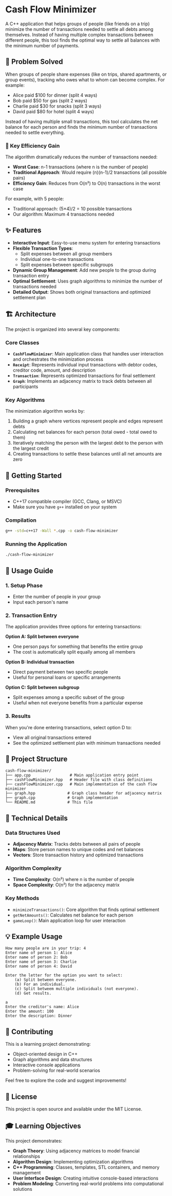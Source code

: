 # Cash Flow Minimizer

A C++ application that helps groups of people (like friends on a trip) minimize the number of transactions needed to settle all debts among themselves. Instead of having multiple complex transactions between different people, this tool finds the optimal way to settle all balances with the minimum number of payments.

## 🎯 Problem Solved

When groups of people share expenses (like on trips, shared apartments, or group events), tracking who owes what to whom can become complex. For example:
- Alice paid $100 for dinner (split 4 ways)
- Bob paid $50 for gas (split 2 ways) 
- Charlie paid $30 for snacks (split 3 ways)
- David paid $80 for hotel (split 4 ways)

Instead of having multiple small transactions, this tool calculates the net balance for each person and finds the minimum number of transactions needed to settle everything.

### 🚀 Key Efficiency Gain

The algorithm dramatically reduces the number of transactions needed:
- **Worst Case**: n-1 transactions (where n is the number of people)
- **Traditional Approach**: Would require (n)(n-1)/2 transactions (all possible pairs)
- **Efficiency Gain**: Reduces from O(n²) to O(n) transactions in the worst case

For example, with 5 people:
- Traditional approach: (5×4)/2 = 10 possible transactions
- Our algorithm: Maximum 4 transactions needed

## ✨ Features

- **Interactive Input**: Easy-to-use menu system for entering transactions
- **Flexible Transaction Types**:
  - Split expenses between all group members
  - Individual one-to-one transactions
  - Split expenses between specific subgroups
- **Dynamic Group Management**: Add new people to the group during transaction entry
- **Optimal Settlement**: Uses graph algorithms to minimize the number of transactions needed
- **Detailed Output**: Shows both original transactions and optimized settlement plan

## 🏗️ Architecture

The project is organized into several key components:

### Core Classes

- **`CashFlowMinimizer`**: Main application class that handles user interaction and orchestrates the minimization process
- **`Receipt`**: Represents individual input transactions with debtor codes, creditor code, amount, and description
- **`Transaction`**: Represents optimized transactions for final settlement
- **`Graph`**: Implements an adjacency matrix to track debts between all participants

### Key Algorithms

The minimization algorithm works by:
1. Building a graph where vertices represent people and edges represent debts
2. Calculating net balances for each person (total owed - total owed to them)
3. Iteratively matching the person with the largest debt to the person with the largest credit
4. Creating transactions to settle these balances until all net amounts are zero

## 🚀 Getting Started

### Prerequisites

- C++17 compatible compiler (GCC, Clang, or MSVC)
- Make sure you have `g++` installed on your system

### Compilation

```bash
g++ -std=c++17 -Wall *.cpp -o cash-flow-minimizer
```

### Running the Application

```bash
./cash-flow-minimizer
```

## 📖 Usage Guide

### 1. Setup Phase
- Enter the number of people in your group
- Input each person's name

### 2. Transaction Entry
The application provides three options for entering transactions:

**Option A: Split between everyone**
- One person pays for something that benefits the entire group
- The cost is automatically split equally among all members

**Option B: Individual transaction**
- Direct payment between two specific people
- Useful for personal loans or specific arrangements

**Option C: Split between subgroup**
- Split expenses among a specific subset of the group
- Useful when not everyone benefits from a particular expense

### 3. Results
When you're done entering transactions, select option D to:
- View all original transactions entered
- See the optimized settlement plan with minimum transactions needed

## 📁 Project Structure

```
cash-flow-minimizer/
├── app.cpp                 # Main application entry point
├── cashFlowMinimizer.hpp   # Header file with class definitions
├── cashFlowMinimizer.cpp   # Main implementation of the cash flow minimizer
├── graph.hpp              # Graph class header for adjacency matrix
├── graph.cpp              # Graph implementation
└── README.md              # This file
```

## 🔧 Technical Details

### Data Structures Used
- **Adjacency Matrix**: Tracks debts between all pairs of people
- **Maps**: Store person names to unique codes and net balances
- **Vectors**: Store transaction history and optimized transactions

### Algorithm Complexity
- **Time Complexity**: O(n²) where n is the number of people
- **Space Complexity**: O(n²) for the adjacency matrix

### Key Methods
- `minimizeTransactions()`: Core algorithm that finds optimal settlement
- `getNetAmounts()`: Calculates net balance for each person
- `gameLoop()`: Main application loop for user interaction

## 💡 Example Usage

```
How many people are in your trip: 4
Enter name of person 1: Alice
Enter name of person 2: Bob
Enter name of person 3: Charlie
Enter name of person 4: David

Enter the letter for the option you want to select:
    (a) Split between everyone.
    (b) For an individual.
    (c) Split betweem multiple individuals (not everyone).
    (d) Get results.

a
Enter the creditor's name: Alice
Enter the amount: 100
Enter the description: Dinner
```

## 🤝 Contributing

This is a learning project demonstrating:
- Object-oriented design in C++
- Graph algorithms and data structures
- Interactive console applications
- Problem-solving for real-world scenarios

Feel free to explore the code and suggest improvements!

## 📝 License

This project is open source and available under the MIT License.

## 🎓 Learning Objectives

This project demonstrates:
- **Graph Theory**: Using adjacency matrices to model financial relationships
- **Algorithm Design**: Implementing optimization algorithms
- **C++ Programming**: Classes, templates, STL containers, and memory management
- **User Interface Design**: Creating intuitive console-based interactions
- **Problem Modeling**: Converting real-world problems into computational solutions 